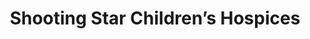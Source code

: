 ---
title: "Shooting Star Children’s Hospices"
url: /cobham/shooting-star-childrens-hospices/
shop: Gebrauchtwaren
---